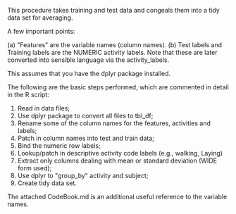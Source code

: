 This procedure takes training and test data and congeals them into a tidy data set for averaging.

A few important points:

(a) "Features" are the variable names (column names).
(b) Test labels and Training labels are the NUMERIC activity labels.
        Note that these are later converted into sensible language via the activity_labels.

This assumes that you have the dplyr package installed.

The following are the basic steps performed, which are commented in detail in the R script:

1. Read in data files;
2. Use dplyr package to convert all files to tbl_df;
3. Rename some of the column names for the features, activities and labels;
4. Patch in column names into test and train data;
5. Bind the numeric row labels;
6. Lookup/patch in descriptive activity code labels (e.g., walking, Laying)
7. Extract only columns dealing with mean or standard deviation (WIDE form used);
8. Use dplyr to "group_by" activity and subject;
9. Create tidy data set.

The attached CodeBook.md is an additional useful reference to the variable names.